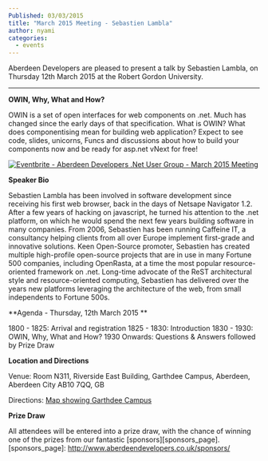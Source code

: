 ```yaml
---
Published: 03/03/2015
title: "March 2015 Meeting - Sebastien Lambla"
author: nyami
categories:
  - events
---
```


Aberdeen Developers are pleased to present a talk by Sebastien Lambla, on Thursday 12th March 2015 at the Robert Gordon University.

***

**OWIN, Why, What and How?**

OWIN is a set of open interfaces for web components on .net. Much has changed since the early days of that specification. What is OWIN? What does componentising mean for building web application? Expect to see code, slides, unicorns, Funcs and discussions about how to build your components now and be ready for asp.net vNext for free!

[![Eventbrite - Aberdeen Developers .Net User Group - March 2015 Meeting](https://www.eventbrite.com/custombutton?eid=11987778769)](http://adnuguk-march-2015.eventbrite.com/?aff=blog)

**Speaker Bio**

Sebastien Lambla has been involved in software development since receiving his first web browser, back in the days of Netsape Navigator 1.2. After a few years of hacking on javascript, he turned his attention to the .net platform, on which he would spend the next few years building software in many companies. From 2006, Sebastien has been running Caffeine IT, a consultancy helping clients from all over Europe implement first-grade and innovative solutions. Keen Open-Source promoter, Sebastien has created multiple high-profile open-source projects that are in use in many Fortune 500 companies, including OpenRasta, at a time the most popular resource-oriented framework on .net. Long-time advocate of the ReST architectural style and resource-oriented computing, Sebastien has delivered over the years new platforms leveraging the architecture of the web, from small independents to Fortune 500s.

**Agenda - Thursday, 12th March 2015 **

1800 - 1825: Arrival and registration
1825 - 1830: Introduction
1830 - 1930: OWIN, Why, What and How?
1930 Onwards: Questions & Answers followed by Prize Draw

**Location and Directions**

Venue: Room N311, Riverside East Building, Garthdee Campus, Aberdeen, Aberdeen City AB10 7QQ, GB

Directions: [Map showing Garthdee Campus](https://maps.google.co.uk/maps?q=Faculty+of+Health+%26+Social+Care,+Garthdee+Campus,+Aberdeen,+Aberdeen+City+AB10+7QG,+GB&hl=en&ll=57.119317,-2.136133&spn=0.004165,0.012413&sll=57.746995,-4.687341&sspn=8.392957,25.422363&hq=Faculty+of+Health+%26+Social+Care,+Garthdee+Campus,&hnear=AB10+7QG,+United+Kingdom&t=m&z=17&iwloc=A)

**Prize Draw**

All attendees will be entered into a prize draw, with the chance of winning one of the prizes from our fantastic [sponsors][sponsors_page].
[sponsors_page]: http://www.aberdeendevelopers.co.uk/sponsors/
